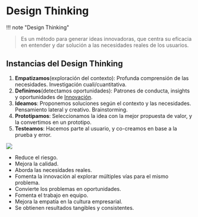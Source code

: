 # Design Thinking

!!! note "Design Thinking"
> Es un método para generar ideas innovadoras, que centra su eficacia en entender y dar solución a las necesidades reales de los usuarios.

## Instancias del Design Thinking
1. **Empatizamos**(exploración del contexto): Profunda comprensión de las necesidades. Investigación cuali/cuantitativa.
2. **Definimos**(detectamos oportunidades): Patrones de conducta, insights y oportunidades de [Innovación](Empresa%20de%20Base%20Tecnológica%20II/01-Economía/05-Innovación.md).
3. **Ideamos**: Proponemos soluciones según el contexto y las necesidades. Pensamiento lateral y creativo. Brainstorming.
4. **Prototipamos**: Seleccionamos la idea con la mejor propuesta de valor, y la convertimos en un prototipo.
5. **Testeamos**: Hacemos parte al usuario, y co-creamos en base a la prueba y error.

![](Pasted%20image%2020240925145736.png)

- Reduce el riesgo.
- Mejora la calidad.
- Aborda las necesidades reales.
- Fomenta la innovación al explorar múltiples vías para el mismo problema.
- Convierte los problemas en oportunidades.
- Fomenta el trabajo en equipo.
- Mejora la empatía en la cultura empresarial.
- Se obtienen resultados tangibles y consistentes.
